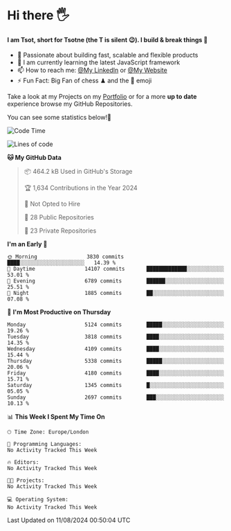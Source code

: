 # Hi there :raised_hand_with_fingers_splayed:
#### I am Tsot, short for Tsotne (the T is silent :wink:). I build & break things :space_invader:
- :telescope: Passionate about building fast, scalable and flexible products
- :seedling: I am currently learning the latest JavaScript framework 
- :mailbox: How to reach me: [@My LinkedIn](https://www.linkedin.com/in/tsotne-gvadzabia/) or [@My Website](https://tsotne.co.uk/contact)
- :zap: Fun Fact: Big Fan of chess ♟ and the 👾 emoji

Take a look at my Projects on my [Portfolio](https://tsotne.co.uk/) or for a more **up to date** experience browse my GitHub Repositories.

You can see some statistics below!:space_invader:
<!--START_SECTION:waka-->
![Code Time](http://img.shields.io/badge/Code%20Time-761%20hrs%202%20mins-blue)

![Lines of code](https://img.shields.io/badge/From%20Hello%20World%20I%27ve%20Written-10.2%20million%20lines%20of%20code-blue)

**🐱 My GitHub Data** 

> 📦 464.2 kB Used in GitHub's Storage 
 > 
> 🏆 1,634 Contributions in the Year 2024
 > 
> 🚫 Not Opted to Hire
 > 
> 📜 28 Public Repositories 
 > 
> 🔑 23 Private Repositories 
 > 
**I'm an Early 🐤** 

```text
🌞 Morning                3830 commits        ████░░░░░░░░░░░░░░░░░░░░░   14.39 % 
🌆 Daytime                14107 commits       █████████████░░░░░░░░░░░░   53.01 % 
🌃 Evening                6789 commits        ██████░░░░░░░░░░░░░░░░░░░   25.51 % 
🌙 Night                  1885 commits        ██░░░░░░░░░░░░░░░░░░░░░░░   07.08 % 
```
📅 **I'm Most Productive on Thursday** 

```text
Monday                   5124 commits        █████░░░░░░░░░░░░░░░░░░░░   19.26 % 
Tuesday                  3818 commits        ████░░░░░░░░░░░░░░░░░░░░░   14.35 % 
Wednesday                4109 commits        ████░░░░░░░░░░░░░░░░░░░░░   15.44 % 
Thursday                 5338 commits        █████░░░░░░░░░░░░░░░░░░░░   20.06 % 
Friday                   4180 commits        ████░░░░░░░░░░░░░░░░░░░░░   15.71 % 
Saturday                 1345 commits        █░░░░░░░░░░░░░░░░░░░░░░░░   05.05 % 
Sunday                   2697 commits        ███░░░░░░░░░░░░░░░░░░░░░░   10.13 % 
```


📊 **This Week I Spent My Time On** 

```text
🕑︎ Time Zone: Europe/London

💬 Programming Languages: 
No Activity Tracked This Week

🔥 Editors: 
No Activity Tracked This Week

🐱‍💻 Projects: 
No Activity Tracked This Week

💻 Operating System: 
No Activity Tracked This Week
```


 Last Updated on 11/08/2024 00:50:04 UTC
<!--END_SECTION:waka-->
